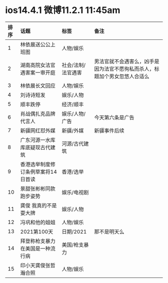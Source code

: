# ios14.4.1 微博11.2.1 11:45am

|排序|话题|标签|备注|
|:-|:-|:-|:-|
|1|林依晨送公公上班图|人物/娱乐|   |
|2|湖南高院女法官遇害案一审开庭|社会/法制/法官遇害|男法官就不会遇害么，凶手是因为法官不愿徇私而杀人，标题加个男女忽悠人合适么|
|3|林依晨长文回应|人物/娱乐||
|4|刘诗诗短发|娱乐/人物||
|5|顺丰跌停|经济/顺丰||
|6|肖战偶扎克品牌代言人|娱乐/人物/广告|今天第六条是广告|
|7|新疆网红怼外媒|新疆/外媒|新疆事件后续|
|8|广东河源一水库库底疑现古代建筑|河源/古代建筑||
|9|香港选举制度修订条例草案将14日首读|香港/选举||
|10|景甜张彬彬同款跑步姿势|娱乐/电视剧||
|11|龚俊 我真的不是耍大牌|娱乐/人物||
|12|冯巩和他的姐姐|人物/娱乐||
|13|2021第100天|日期/2021|那不是明天么|
|14|拜登称枪支暴力在美国是一种流行病|美国/枪支暴力||
|15|印小天龚俊张哲瀚合照|人物/娱乐||
